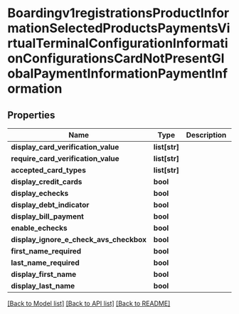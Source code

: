 # Boardingv1registrationsProductInformationSelectedProductsPaymentsVirtualTerminalConfigurationInformationConfigurationsCardNotPresentGlobalPaymentInformationPaymentInformation

## Properties
Name | Type | Description | Notes
------------ | ------------- | ------------- | -------------
**display_card_verification_value** | **list[str]** |  | [optional] 
**require_card_verification_value** | **list[str]** |  | [optional] 
**accepted_card_types** | **list[str]** |  | [optional] 
**display_credit_cards** | **bool** |  | [optional] 
**display_echecks** | **bool** |  | [optional] 
**display_debt_indicator** | **bool** |  | [optional] 
**display_bill_payment** | **bool** |  | [optional] 
**enable_echecks** | **bool** |  | [optional] 
**display_ignore_e_check_avs_checkbox** | **bool** |  | [optional] 
**first_name_required** | **bool** |  | [optional] 
**last_name_required** | **bool** |  | [optional] 
**display_first_name** | **bool** |  | [optional] 
**display_last_name** | **bool** |  | [optional] 

[[Back to Model list]](../README.md#documentation-for-models) [[Back to API list]](../README.md#documentation-for-api-endpoints) [[Back to README]](../README.md)


